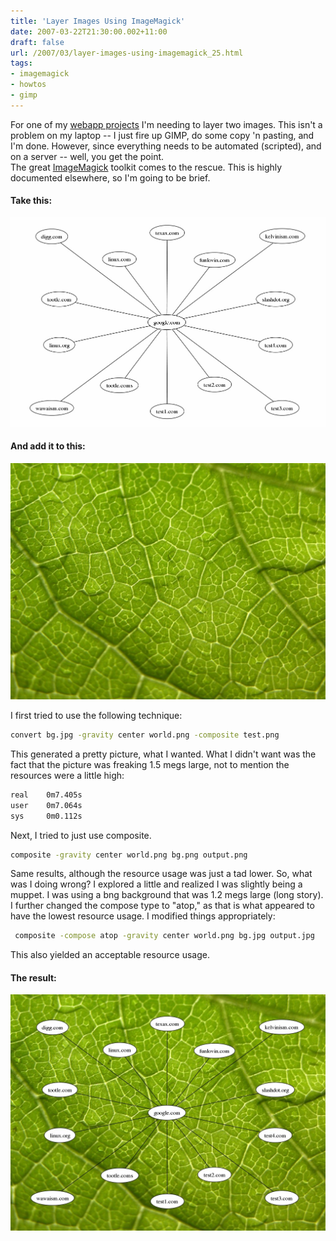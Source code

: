 ```yaml
---
title: 'Layer Images Using ImageMagick'
date: 2007-03-22T21:30:00.002+11:00
draft: false
url: /2007/03/layer-images-using-imagemagick_25.html
tags: 
- imagemagick
- howtos
- gimp
---
```


For one of my [webapp projects](http://www.brokebutnot.com/) I'm needing to layer two images. This isn't a problem on my laptop -- I just fire up GIMP, do some copy 'n pasting, and I'm done. However, since everything needs to be automated (scripted), and on a server -- well, you get the point.  
The great [ImageMagick](http://www.imagemagick.org/) toolkit comes to the rescue. This is highly documented elsewhere, so I'm going to be brief.  

#### Take this:

  
  
[![](world.jpg)](world.jpg)  
  

#### And add it to this:

  
  
[![](bg.jpg)](bg.jpg)  
  
I first tried to use the following technique:  
```bash
convert bg.jpg -gravity center world.png -composite test.png
```  
This generated a pretty picture, what I wanted. What I didn't want was the fact that the picture was freaking 1.5 megs large, not to mention the resources were a little high:  
```bash
real    0m7.405s
user    0m7.064s
sys     0m0.112s
```  
  
Next, I tried to just use composite.  
```bash
composite -gravity center world.png bg.png output.png
```  
Same results, although the resource usage was just a tad lower. So, what was I doing wrong? I explored a little and realized I was slightly being a muppet. I was using a bng background that was 1.2 megs large (long story). I further changed the compose type to "atop," as that is what appeared to have the lowest resource usage. I modified things appropriately:  
```bash
 composite -compose atop -gravity center world.png bg.jpg output.jpg
```  
  
This also yielded an acceptable resource usage.  

#### The result:

  
  
[![](output.jpg)](output.jpg)